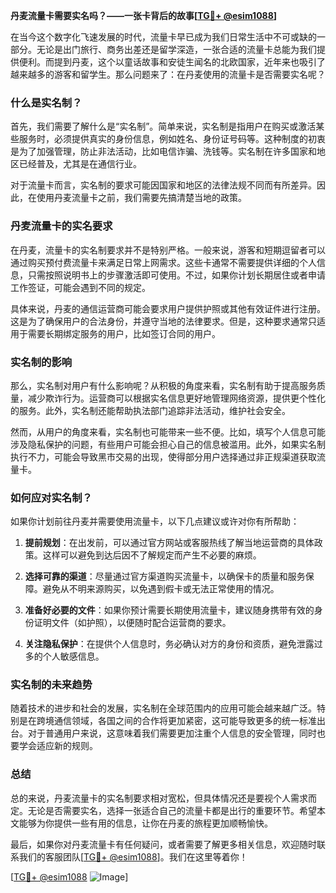 **丹麦流量卡需要实名吗？——一张卡背后的故事[[TG💪+ @esim1088](https://t.me/s/esim1088)]**

在当今这个数字化飞速发展的时代，流量卡早已成为我们日常生活中不可或缺的一部分。无论是出门旅行、商务出差还是留学深造，一张合适的流量卡总能为我们提供便利。而提到丹麦，这个以童话故事和安徒生闻名的北欧国家，近年来也吸引了越来越多的游客和留学生。那么问题来了：在丹麦使用的流量卡是否需要实名呢？

### 什么是实名制？

首先，我们需要了解什么是“实名制”。简单来说，实名制是指用户在购买或激活某些服务时，必须提供真实的身份信息，例如姓名、身份证号码等。这种制度的初衷是为了加强管理，防止非法活动，比如电信诈骗、洗钱等。实名制在许多国家和地区已经普及，尤其是在通信行业。

对于流量卡而言，实名制的要求可能因国家和地区的法律法规不同而有所差异。因此，在使用丹麦流量卡之前，我们需要先搞清楚当地的政策。

### 丹麦流量卡的实名要求

在丹麦，流量卡的实名制要求并不是特别严格。一般来说，游客和短期逗留者可以通过购买预付费流量卡来满足日常上网需求。这些卡通常不需要提供详细的个人信息，只需按照说明书上的步骤激活即可使用。不过，如果你计划长期居住或者申请工作签证，可能会遇到不同的规定。

具体来说，丹麦的通信运营商可能会要求用户提供护照或其他有效证件进行注册。这是为了确保用户的合法身份，并遵守当地的法律要求。但是，这种要求通常只适用于需要长期绑定服务的用户，比如签订合同的用户。

### 实名制的影响

那么，实名制对用户有什么影响呢？从积极的角度来看，实名制有助于提高服务质量，减少欺诈行为。运营商可以根据实名信息更好地管理网络资源，提供更个性化的服务。此外，实名制还能帮助执法部门追踪非法活动，维护社会安全。

然而，从用户的角度来看，实名制也可能带来一些不便。比如，填写个人信息可能涉及隐私保护的问题，有些用户可能会担心自己的信息被滥用。此外，如果实名制执行不力，可能会导致黑市交易的出现，使得部分用户选择通过非正规渠道获取流量卡。

### 如何应对实名制？

如果你计划前往丹麦并需要使用流量卡，以下几点建议或许对你有所帮助：

1. **提前规划**：在出发前，可以通过官方网站或客服热线了解当地运营商的具体政策。这样可以避免到达后因不了解规定而产生不必要的麻烦。
   
2. **选择可靠的渠道**：尽量通过官方渠道购买流量卡，以确保卡的质量和服务保障。避免从不明来源购买，以免遇到假卡或无法正常使用的情况。

3. **准备好必要的文件**：如果你预计需要长期使用流量卡，建议随身携带有效的身份证明文件（如护照），以便随时配合运营商的要求。

4. **关注隐私保护**：在提供个人信息时，务必确认对方的身份和资质，避免泄露过多的个人敏感信息。

### 实名制的未来趋势

随着技术的进步和社会的发展，实名制在全球范围内的应用可能会越来越广泛。特别是在跨境通信领域，各国之间的合作将更加紧密，这可能导致更多的统一标准出台。对于普通用户来说，这意味着我们需要更加注重个人信息的安全管理，同时也要学会适应新的规则。

### 总结

总的来说，丹麦流量卡的实名制要求相对宽松，但具体情况还是要视个人需求而定。无论是否需要实名，选择一张适合自己的流量卡都是出行的重要环节。希望本文能够为你提供一些有用的信息，让你在丹麦的旅程更加顺畅愉快。

最后，如果你对丹麦流量卡有任何疑问，或者需要了解更多相关信息，欢迎随时联系我们的客服团队[[TG💪+ @esim1088](https://t.me/s/esim1088)]。我们在这里等着你！

[[TG💪+ @esim1088](https://t.me/s/esim1088) ![Image](https://i.postimg.cc/4NQfJmqS/Snipaste-2025-05-13-00-14-12.png)]